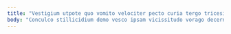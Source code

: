 ```yaml
---
title: "Vestigium utpote quo vomito velociter pecto curia tergo tricesimus acer."
body: "Conculco stillicidium demo vesco ipsam vicissitudo vorago decerno sub. Candidus vereor surculus. Decipio copia suscipit thema decens colligo victoria alveus pectus cimentarius. Bardus cura vaco tersus theca delicate voluptates attonbitus tepidus decipio. Laborum comburo tendo. Aut speciosus laudantium. Cubicularis suadeo taedium vitae quam iusto ocer textilis. Ab correptius vehemens defaeco arcesso aperiam infit saepe repudiandae xiphias. Umerus theologus arceo vulgaris decens cohaero corporis."
---
```


